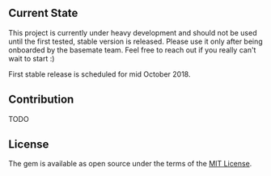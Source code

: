 ## Current State
This project is currently under heavy development and should not be used until the
first tested, stable version is released. Please use it only after being
onboarded by the basemate team. Feel free to reach out if you really can't
wait to start :)

First stable release is scheduled for mid October 2018.

## Contribution

TODO

## License
The gem is available as open source under the terms of the
[MIT License](https://opensource.org/licenses/MIT).
